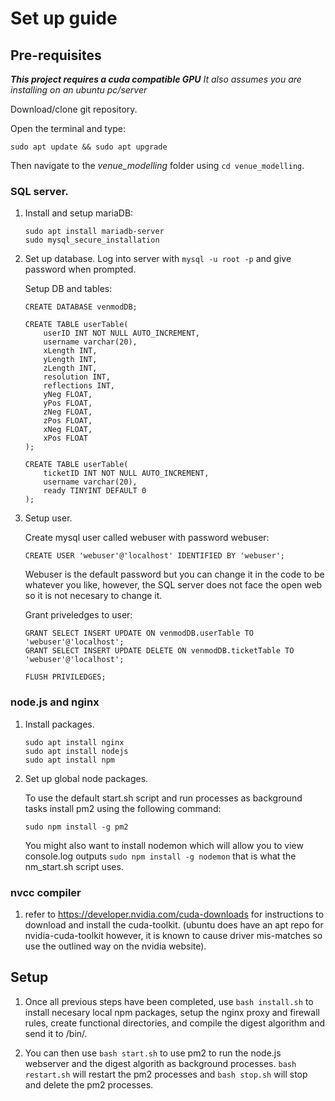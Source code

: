 # Set up guide

## Pre-requisites
***This project requires a cuda compatible GPU***
*It also assumes you are installing on an ubuntu pc/server*

Download/clone git repository.

Open the terminal and type:

```
sudo apt update && sudo apt upgrade
```

Then navigate to the *venue_modelling* folder using `cd venue_modelling`.

### SQL server.
1. Install and setup mariaDB:
    ```
    sudo apt install mariadb-server
    sudo mysql_secure_installation
    ```

2. Set up database.
    Log into server with `mysql -u root -p` and give password when prompted.

    Setup DB and tables:

    ```
    CREATE DATABASE venmodDB;

    CREATE TABLE userTable(
        userID INT NOT NULL AUTO_INCREMENT,
        username varchar(20),
        xLength INT,
        yLength INT,
        zLength INT,
        resolution INT,
        reflections INT,
        yNeg FLOAT,
        yPos FLOAT,
        zNeg FLOAT,
        zPos FLOAT,
        xNeg FLOAT,
        xPos FLOAT
    );

    CREATE TABLE userTable(
        ticketID INT NOT NULL AUTO_INCREMENT,
        username varchar(20),
        ready TINYINT DEFAULT 0
    );
    ```

3. Setup user.

    Create mysql user called webuser with password webuser:
    ```
    CREATE USER 'webuser'@'localhost' IDENTIFIED BY 'webuser';
    ```
    Webuser is the default password but you can change it in the code to be whatever you like, however, the SQL server does not face the open web so it is not necesary to change it.

    Grant priveledges to user:
    ```
    GRANT SELECT INSERT UPDATE ON venmodDB.userTable TO 'webuser'@'localhost'; 
    GRANT SELECT INSERT UPDATE DELETE ON venmodDB.ticketTable TO 'webuser'@'localhost';

    FLUSH PRIVILEDGES;
    ```


### node.js and nginx
1. Install packages.
    ```
    sudo apt install nginx 
    sudo apt install nodejs
    sudo apt install npm
    ```

2. Set up global node packages.

    To use the default start.sh script and run processes as background tasks install pm2 using the following command:

    ```
    sudo npm install -g pm2
    ```

    You might also want to install nodemon which will allow you to view console.log outputs `sudo npm install -g nodemon` that is what the nm_start.sh script uses.


### nvcc compiler
1. refer to https://developer.nvidia.com/cuda-downloads for instructions to download and install the cuda-toolkit. (ubuntu does have an apt repo for nvidia-cuda-toolkit however, it is known to cause driver mis-matches so use the outlined way on the nvidia website).


## Setup

1. 
    Once all previous steps have been completed, use `bash install.sh` to install necesary local npm packages, setup the nginx proxy and firewall rules, create functional directories, and compile the digest algorithm and send it to /bin/. 

2. 
    You can then use `bash start.sh` to use pm2 to run the node.js webserver and the digest algorith as background processes.
    `bash restart.sh` will restart the pm2 processes and `bash stop.sh` will stop and delete the pm2 processes.